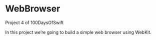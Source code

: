 # WebBrowser
Project 4 of 100DaysOfSwift

In this project we’re going to build a simple web browser using WebKit.
